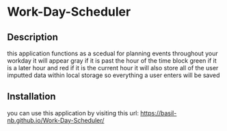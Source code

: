 # Work-Day-Scheduler

## Description

this application functions as a scedual for planning events throughout your workday it will appear gray if it is past the hour of the time block green if it is a later hour and red if it is the current hour it will also store all of the user imputted data within local storage so everything a user enters will be saved


## Installation

you can use this application by visiting this url: https://basil-nb.github.io/Work-Day-Scheduler/ 




